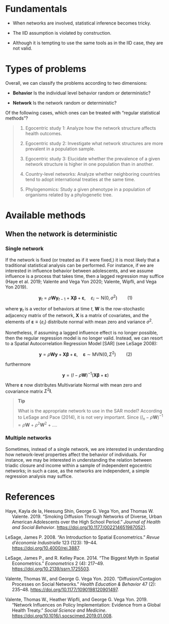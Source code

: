 
# Fundamentals

- When networks are involved, statistical inference becomes tricky.

- The IID assumption is violated by construction.

- Although it is tempting to use the same tools as in the IID case, they
  are not valid.

# Types of problems

Overall, we can classify the problems according to two dimensions:

- **Behavior** Is the individual level behavior random or deterministic?

- **Network** Is the network random or deterministic?

Of the following cases, which ones can be treated with “regular
statistical methods”?

> 1.  Egocentric study 1: Analyze how the network structure affects
>     health outcomes.
>
> 2.  Egocentric study 2: Investigate what network structures are more
>     prevalent in a population sample.
>
> 3.  Egocentric study 3: Elucidate whether the prevalence of a given
>     network structure is higher in one population than in another.
>
> 4.  Country-level networks: Analyze whether neighboring countries tend
>     to adopt international treaties at the same time.
>
> 5.  Phylogenomics: Study a given phenotype in a population of
>     organisms related by a phylogenetic tree.

# Available methods

## When the network is deterministic

### Single network

If the network is fixed (or treated as if it were fixed,) it is most
likely that a traditional statistical analysis can be performed. For
instance, if we are interested in influence behavior between
adolescents, and we assume influence is a process that takes time, then
a lagged regression may suffice (Haye et al. 2019; Valente and Vega Yon
2020; Valente, Wipfli, and Vega Yon 2019).

<span id="eq-lagged-regression">$$
\mathbf{y}_t = \rho \mathbf{W} \mathbf{y}_{t-1} + \mathbf{X} \bm{\beta} + \bm{\varepsilon}, \quad \varepsilon_i \sim \mbox{N}\left(0, \sigma^2\right)
 \qquad(1)$$</span>

where $\mathbf{y}_t$ is a vector of behaviors at time $t$, $\mathbf{W}$
is the row-stochastic adjacency matrix of the network, $\mathbf{X}$ is a
matrix of covariates, and the elements of
$\bm{\varepsilon}\equiv \{\varepsilon_i\}$ distribute normal with mean
zero and variance $\sigma^2$.

Nonetheless, if assuming a lagged influence effect is no longer
possible, then the regular regression model is no longer valid. Instead,
we can resort to a Spatial Autocorrelation Regression Model \[SAR\] (see
LeSage 2008):

<span id="eq-sar">$$
\mathbf{y} = \rho \mathbf{W} \mathbf{y} + \mathbf{X} \bm{\beta} + \bm{\varepsilon},\quad \bm{\varepsilon} \sim \mbox{MVN}\left(0, \Sigma^2\right)
 \qquad(2)$$</span>

furthermore

$$
\mathbf{y} = \left(I - \rho\mathbf{W}\right)^{-1}\left(\mathbf{X}\bm{\beta} + \bm{\varepsilon}\right)
$$

Where $\bm{\varepsilon}$ now distributes Multivariate Normal with mean
zero and covariance matrix $\Sigma^2 \mathbf{I}$.

<div>

> **Tip**
>
> What is the appropriate network to use in the SAR model? According to
> LeSage and Pace (2014), it is not very important. Since
> $(I_n - \rho \mathbf{W})^{-1} = \rho \mathbf{W} + \rho^2 \mathbf{W}^2 + \dots$.

</div>

### Multiple networks

Sometimes, instead of a single network, we are interested in
understanding how network-level properties affect the behavior of
individuals. For instance, we may be interested in understanding the
relation between triadic closure and income within a sample of
independent egocentric networks; in such a case, as the networks are
independent, a simple regression analysis may suffice.

# References

<div id="refs" class="references csl-bib-body hanging-indent">

<div id="ref-hayeSmokingDiffusionNetworks2019" class="csl-entry">

Haye, Kayla de la, Heesung Shin, George G. Vega Yon, and Thomas W.
Valente. 2019. “Smoking Diffusion Through Networks of Diverse, Urban
American Adolescents over the High School Period.” *Journal of Health
and Social Behavior*. <https://doi.org/10.1177/0022146519870521>.

</div>

<div id="ref-lesageIntroductionSpatialEconometrics2008"
class="csl-entry">

LeSage, James P. 2008. “An Introduction to Spatial Econometrics.” *Revue
d’économie Industrielle* 123 (123): 19–44.
<https://doi.org/10.4000/rei.3887>.

</div>

<div id="ref-lesageBiggestMythSpatial2014" class="csl-entry">

LeSage, James P., and R. Kelley Pace. 2014. “The Biggest Myth in Spatial
Econometrics.” *Econometrics* 2 (4): 217–49.
<https://doi.org/10.2139/ssrn.1725503>.

</div>

<div id="ref-valenteDiffusionContagionProcesses2020" class="csl-entry">

Valente, Thomas W., and George G. Vega Yon. 2020. “Diffusion/Contagion
Processes on Social Networks.” *Health Education & Behavior* 47 (2):
235–48. <https://doi.org/10.1177/1090198120901497>.

</div>

<div id="ref-valenteNetworkInfluencesPolicy2019" class="csl-entry">

Valente, Thomas W., Heather Wipfli, and George G. Vega Yon. 2019.
“Network Influences on Policy Implementation: Evidence from a Global
Health Treaty.” *Social Science and Medicine*.
<https://doi.org/10.1016/j.socscimed.2019.01.008>.

</div>

</div>
